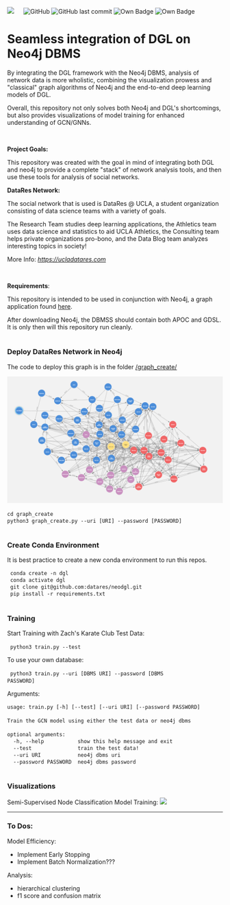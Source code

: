 <img src="https://ucladatares.com/static/media/logo.416d2c1d.svg" width="9%"></img>  &ensp; ![GitHub](https://img.shields.io/github/license/datares/neodgl) ![GitHub last commit](https://img.shields.io/github/last-commit/datares/neodgl) ![Own Badge](https://img.shields.io/badge/Research%20Head-Irsyad%20%3A\)\)\)-blue) ![Own Badge](https://img.shields.io/badge/dependencies-7-brightgreen)  



# Seamless integration of DGL on Neo4j DBMS
By integrating the DGL framework with the Neo4j DBMS, analysis of network data is more wholistic, combining the visualization prowess and "classical" graph algorithms of Neo4j and the end-to-end deep learning models of DGL. 

Overall, this repository not only solves both Neo4j and DGL's shortcomings, but also provides visualizations of model training for enhanced understanding of GCN/GNNs. 

<br>

**Project Goals:**

This repository was created with the goal in mind of integrating both DGL and neo4j to provide a complete "stack" of network analysis tools, and then use these tools for analysis of social networks.

**DataRes Network:**

The social network that is used is DataRes @ UCLA, a student organization consisting of data science teams with a variety of goals. 

The Research Team studies deep learning applications, the Athletics team uses data science and statistics to aid UCLA Athletics, the Consulting team helps private organizations pro-bono, and the Data Blog team analyzes interesting topics in society!

More Info: *https://ucladatares.com*

<br>

**Requirements**:

This repository is intended to be used in conjunction with Neo4j, a graph application found [here](https://neo4j.com/).

After downloading Neo4j, the DBMSS should contain both APOC and GDSL. It is only then will this repository run cleanly.




#
### Deploy DataRes Network in Neo4j

The code to deploy this graph is in the folder [/graph_create/](/graph_create/)

![](graph_vis/neo4j_bloom_datares.PNG)
```
cd graph_create
python3 graph_create.py --uri [URI] --password [PASSWORD]
```
#
### Create Conda Environment

It is best practice to create a new conda environment to run this repos.

```
 conda create -n dgl 
 conda activate dgl 
 git clone git@github.com:datares/neodgl.git
 pip install -r requirements.txt
 ```
#
### Training 
Start Training with Zach's Karate Club Test Data:

<code> python3 train.py --test</code>


To use your own database:

 <code> python3 train.py --uri [DBMS URI] --password [DBMS PASSWORD]</code>

Arguments: 

```
usage: train.py [-h] [--test] [--uri URI] [--password PASSWORD]

Train the GCN model using either the test data or neo4j dbms

optional arguments:
  -h, --help           show this help message and exit
  --test               train the test data!
  --uri URI            neo4j dbms uri
  --password PASSWORD  neo4j dbms password
```
#
### Visualizations

Semi-Supervised Node Classification Model Training: 
![](graph_vis/graph.gif)



--------
### To Dos:

Model Efficiency:
  - Implement Early Stopping
  - Implement Batch Normalization???

Analysis:
  - hierarchical clustering
  - f1 score and confusion matrix
